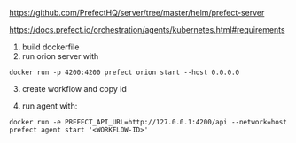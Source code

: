https://github.com/PrefectHQ/server/tree/master/helm/prefect-server

https://docs.prefect.io/orchestration/agents/kubernetes.html#requirements

1. build dockerfile
2. run orion server with

```
docker run -p 4200:4200 prefect orion start --host 0.0.0.0
```

3. create workflow and copy id

3. run agent with:

```
docker run -e PREFECT_API_URL=http://127.0.0.1:4200/api --network=host prefect agent start '<WORKFLOW-ID>'
```
